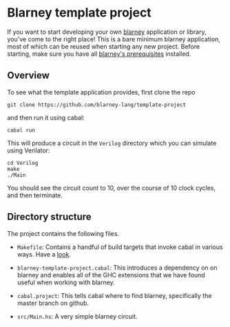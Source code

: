 # Blarney template project

If you want to start developing your own
[blarney](https://github.com/blarney-lang/blarney) application or
library, you've come to the right place! This is a bare minimum
blarney application, most of which can be reused when starting any new
project. Before starting, make sure you have all [blarney's
prerequisites](https://github.com/blarney-lang/blarney#prerequisites)
installed.

## Overview

To see what the template application provides, first clone the repo

```
git clone https://github.com/blarney-lang/template-project
```

and then run it using cabal:

```
cabal run
```

This will produce a circuit in the `Verilog` directory which you can
simulate using Verilator:

```
cd Verilog
make
./Main
```

You should see the circuit count to 10, over the course of 10 clock
cycles, and then terminate.

## Directory structure

The project contains the following files.

  * `Makefile`: Contains a handful of build targets that
    invoke cabal in various ways. Have a [look](Makefile).

  * `blarney-template-project.cabal`: This introduces a dependency on
    on blarney and enables all of the GHC extensions that we have found
    useful when working with blarney.

  * `cabal.project`: This tells cabal where to find blarney,
    specifically the master branch on github.

  * `src/Main.hs`: A very simple blarney circuit.
